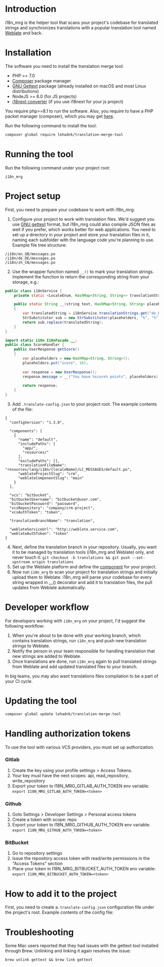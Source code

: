 # Introduction
i18n_mrg is the helper tool that scans your project's codebase for translated strings and synchronizes translations with a popular translation tool named [Weblate](https://weblate.org) and back.

# Installation
The software you need to install the translation merge tool:
- PHP >= 7.0
- [Composer](https://getcomposer.org/download/) package manager
- [GNU Gettext](https://www.gnu.org/software/gettext/) package (already installed on macOS and most Linux distributions)
- NodeJS >= 6.0 (for JS projects)
- [i18next converter](https://github.com/i18next/i18next-gettext-converter) (if you use i18next for your js project)

You require php>=8.1 to run the software.
Also, you require to have a PHP packet manager (composer), which you may get [here](https://getcomposer.org/download/).

Run the following command to install the tool:
```bash
composer global require lehadnk/translation-merge-tool
```

# Running the tool
Run the following command under your project root:
```
i18n_mrg
```

# Project setup
First, you need to prepare your codebase to work with i18n_mrg:
1. Configure your project to work with translation files. We'd suggest you use [GNU gettext](https://www.gnu.org/software/gettext/) format, but i18n_mrg could also compile JSON files as well if you prefer, which works better for web applications. You need to set up a directory in your project and store your translation files in it, naming each subfolder with the language code you're planning to use. Example file tree structure:
```
/i18n/en_GB/messages.po
/i18n/de_DE/messages.po
/i18n/zh_CN/messages.po
```
2. Use the wrapper function named `__()` to mark your translation strings. Implement the function to return the corresponding string from your storage, e.g.:
```java
public class i18nService {
    private static <LocaleEnum, HashMap<String, String>> translationStrings;

    public static String __(string text, HashMap<String, String> placeholders) 
    {
        var translatedString = i18nService.translationStrings.get("de_DE").get(text);
        StrSubstitutor sub = new StrSubstitutor(placeholders, "%", "%");
        return sub.replace(translatedString);
    }
}
```

```java
import static i18n.I18nFacade.__;
public class ScoreHandler {
    public UserResponse getScore()
    {
        var placeholders = new HashMap<String, String>();
        placeholders.put("score", 16);
            
        var response = new UserResponse();
        response.message = __("You have %score% points", placeholders); // Sie haben 16 Punkte
        
        return response;
    }
}
```
3. Add `.translate-config.json` to your project root. The example contents of the file:
```
{
  "configVersion": "1.3.0",

  "components": [
    {
      "name": "default",
      "includePaths": [
        "app/",
        "resources/"
      ],
      "excludePaths": [],
      "translationFileName": "resources/lang/i18n/{localeName}/LC_MESSAGES/default.po",
      "weblateProjectSlug": "crm",
      "weblateComponentSlug": "main"
    }
  ],

  "vcs": "bitbucket",
  "bitbucketUsername": "bitbucket@user.com",
  "bitbucketPassword": "password",
  "vcsRepository": "company/crm-project",
  "vcsAuthToken": "token",

  "translationBranchName": "translation",

  "weblateServiceUrl": "http://weblate.service.com",
  "weblateAuthToken": "token"
}
```
4. Next, define the translation branch in your repository. Usually, you want it to be managed by translation tools (i18n_mrg and Weblate) only, and never touch it: `git checkout -b translations && git push --set-upstream origin translations`
5. Set up the Weblate platform and define the [component](https://docs.weblate.org/en/latest/admin/projects.html) for your project.
6. Now run `i18n_mrg` to scan your project for translation strings and initially upload them to Weblate. i18n_mrg will parse your codebase for every string wrapped in __() decorator and add it to translation files, the pull updates from Weblate automatically.

# Developer workflow
For developers working with `i18n_mrg` on your project, I'd suggest the following workflow:
1. When you're about to be done with your working branch, which contains translation strings, run `i18n_mrg` and push new translation strings to Weblate.
2. Notify the person in your team responsible for handling translation that new strings are added to Weblate.
3. Once translations are done, run `i18n_mrg` again to pull translated strings from Weblate and add updated translated files to your branch.

In big teams, you may also want translations files compilation to be a part of your CI cycle.

# Updating the tool
```bash
composer global update lehadnk/translation-merge-tool
```

# Handling authorization tokens
To use the tool with various VCS providers, you must set up authorization.

### Gitlab
1. Create the key using your profile settings > Access Tokens.
2. Your key must have the next scopes: api, read_repository, write_repository
3. Export your token to I18N_MRG_GITLAB_AUTH_TOKEN env variable: `export I18N_MRG_GITLAB_AUTH_TOKEN=<token>`

### Github
1. Goto Settings > Developer Settings > Personal access tokens
2. Create a token with scope: repo
3. Export your token to I18N_MRG_GITHUB_AUTH_TOKEN env variable: `export I18N_MRG_GITHUB_AUTH_TOKEN=<token>`

### BitBucket
1. Go to repository settings
2. Issue the repository access token with read/write permissions in the "Access Tokens" section
3. Place your token in I18N_MRG_BITBUCKET_AUTH_TOKEN env variable: `export I18N_MRG_BITBUCKET_AUTH_TOKEN=<token>`

# How to add it to the project
First, you need to create a`.translate-config.json` configuration file under the project's root. Example contents of the config file:


# Troubleshooting
Some Mac users reported that they had issues with the gettext tool installed through Brew. Unlinking and linking it again resolves the issue:
```
brew unlink gettext && brew link gettext
```

